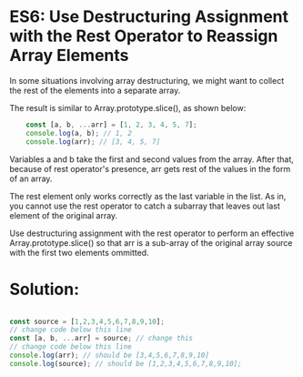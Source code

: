 # ES6: Use Destructuring Assignment with the Rest Operator to Reassign Array Elements

In some situations involving array destructuring, we might want to collect the rest of the elements into a separate array.

The result is similar to Array.prototype.slice(), as shown below:
```javascript     
    const [a, b, ...arr] = [1, 2, 3, 4, 5, 7];
    console.log(a, b); // 1, 2
    console.log(arr); // [3, 4, 5, 7]
````

Variables a and b take the first and second values from the array. After that, because of rest operator's presence, arr gets rest of the values in the form of an array.

The rest element only works correctly as the last variable in the list. As in, you cannot use the rest operator to catch a subarray that leaves out last element of the original array.

Use destructuring assignment with the rest operator to perform an effective Array.prototype.slice() so that arr is a sub-array of the original array source with the first two elements ommitted.

# Solution:

```javascript

const source = [1,2,3,4,5,6,7,8,9,10];
// change code below this line
const [a, b, ...arr] = source; // change this
// change code below this line
console.log(arr); // should be [3,4,5,6,7,8,9,10]
console.log(source); // should be [1,2,3,4,5,6,7,8,9,10];


```

